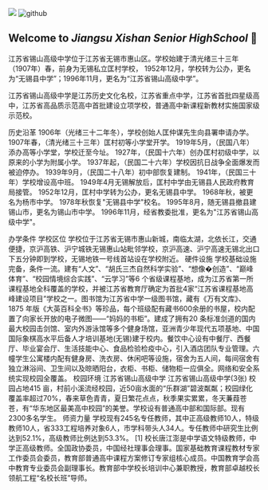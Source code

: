 ![](https://komarev.com/ghpvc/?username=JiangsuXishanSeniorHighSchool&color=2ae817) ![github]
## Welcome to *_Jiangsu Xishan Senior HighSchool_* 👋

江苏省锡山高级中学位于江苏省无锡市惠山区。学校始建于清光绪三十三年（1907年）春，前身为无锡私立匡村学校， 1952年12月，学校转为公办，更名为“无锡县中学”；1996年11月，更名为“江苏省锡山高级中学”。

江苏省锡山高级中学是江苏历史文化名校，江苏省重点中学，江苏省首批四星级高中，江苏省高品质示范高中首批建设立项学校，普通高中新课程新教材实施国家级示范校。

历史沿革
1906年（光绪三十二年冬），学校创始人匡仲谋先生向县署申请办学。
1907年春，（清光绪三十三年）匡村初等小学堂开学。
1919年5月，（民国八年）添办高等小学堂，学校迁至今址。
1927年，（民国十六年）创办匡村初级中学，以原来的小学为附属小学。
1937年起，（民国二十六年）学校因抗日战争全面爆发而被迫停办。
1939年9月，（民国二十八年）初中部恢复建制。
1941年，（民国三十年）学校增设高中班。
1949年4月无锡解放后，匡村中学由无锡县人民政府教育局接管。
1952年12月，匡村中学转为公办，更名无锡县中学。
1968年秋，被更名为杨市中学。
1978年秋恢复"无锡县中学"校名。
1995年8月，随无锡县撤县建锡山市，更名为锡山市中学。
1996年11月，经省教委批准，更名为"江苏省锡山高级中学"。

办学条件
学校区位
学校位于江苏省无锡市惠山新城，南临太湖，北依长江，交通便捷，京沪高铁、沪宁城铁无锡惠山站毗邻学校，京沪高速、沪宁高速无锡北出口下五分钟即到学校，无锡地铁一号线首站设在学校附近。 
硬件设施
学校基础设施完备，条件一流。建有“人文”、“胡氏三杰自然科学实验”、“想像�创造”、“巅峰体育”、“校园情境综合实践”、“云学习”等6 个省级课程基地，成为江苏省第一所课程基地全科覆盖的学校，并被江苏省教育厅确定为首批4家“江苏省课程基地高峰建设项目”学校之一。图书馆为江苏省中学一级图书馆，藏有《万有文库》、1875 年版《大英百科全书》等珍品，每个班级配有藏书600余册的书屋，校内配置了向家长开放的电子微图——“妈妈的书柜”。建成了拥有20 条标准剑道的国内最大校园击剑馆、室内外游泳馆等多个健身场馆，亚洲青少年现代五项基地、中国国际象棋高水平后备人才培训基地(无锡)建于校内。餐饮中心设有中餐厅、西餐厅、毕业宴会厅、生活技能中心、食品检验检疫中心，引入酒店团队专业管理。六幢学生公寓楼内配有健身房、洗衣房、休闲吧等设施，宿舍为五人间，每间宿舍有独立淋浴间、卫生间以及晾晒阳台，衣柜、书柜、储物柜一应俱全。网络和安全系统实现校园全覆盖。
校园环境
江苏省锡山高级中学
江苏省锡山高级中学(3张)
校园占地415 亩，村前小溪流经校园，近50亩水面的“乐群湖”碧波粼粼；校园绿化覆盖率超过70%，春来草色青青，夏日繁花点点，秋季果实累累，冬天蒹葭苍苍，有“华东地区最美高中校园”的美誉。学校设有普通高中部和国际部。现有2300多名学生。
师资力量
学校现有245名专任教师，其中正高级教师10人，特级教师10人，省333工程培养对象6人，市学科带头人34人。专任教师中研究生比例达到52.1%，高级教师比例达到53.3%。 [1] 
校长唐江澎是中学语文特级教师，中学正高级教师。全国政协委员，中国经社理事会理事。国家基础教育课程教材专家工作委员会委员，教育部普通高中课程方案修订专家组核心成员。中国教育学会高中教育专业委员会副理事长。教育部中学校长培训中心兼职教授，教育部卓越校长领航工程“名校长班”导师。

[github]:https://img.shields.io/github/followers/JiangsuXishanSeniorHighSchool?label=Follow&style=social
